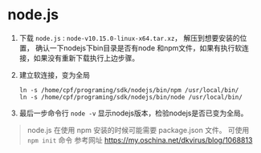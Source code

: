 # node.js

1. 下载 `node.js` : `node-v10.15.0-linux-x64.tar.xz`， 解压到想要安装的位置， 确认一下nodejs下bin目录是否有node 和npm文件，如果有执行软连接，如果没有重新下载执行上边步骤。
2. 建立软连接，变为全局

   ```shell
   ln -s /home/cpf/programing/sdk/nodejs/bin/npm /usr/local/bin/
   ln -s /home/cpf/programing/sdk/nodejs/bin/node /usr/local/bin/
   ```

3. 最后一步命令行 `node -v` 显示nodejs版本，检验nodejs是否已变为全局。

> node.js 在使用 npm 安装的时候可能需要 package.json 文件。
> 可使用 `npm init` 命令
> 参考网址 https://my.oschina.net/dkvirus/blog/1068813
